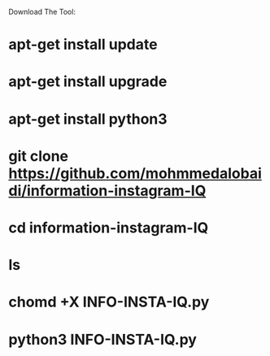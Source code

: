  Download The Tool: 
# apt-get install update 
# apt-get install upgrade 
# apt-get install python3 
# git clone https://github.com/mohmmedalobaidi/information-instagram-IQ
# cd information-instagram-IQ
# ls 
# chomd +X INFO-INSTA-IQ.py 
# python3 INFO-INSTA-IQ.py
